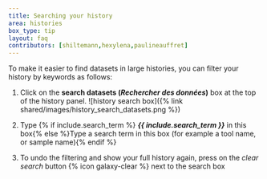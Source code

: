 ```yaml
---
title: Searching your history
area: histories
box_type: tip
layout: faq
contributors: [shiltemann,hexylena,paulineauffret]
---
```


To make it easier to find datasets in large histories, you can filter your history by keywords as follows:
  1. Click on the **search datasets (_Rechercher des données_)** box at the top of the history panel.
     ![history search box]({% link shared/images/history_search_datasets.png %})

  2. Type {% if include.search_term %} **_{{ include.search_term }}_** in this box{% else %}Type a search term in this box (for example a tool name, or sample name){% endif %}

  3. To undo the filtering and show your full history again, press on the *clear search* button {% icon galaxy-clear %} next to the search box
